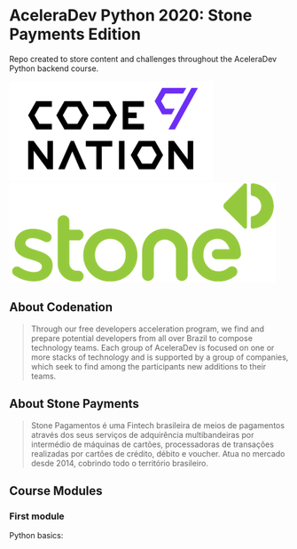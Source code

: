 # AceleraDev Python 2020: Stone Payments Edition

Repo created to store content and challenges throughout the AceleraDev Python backend course.

![codenation](codenation.png)
![stone](stone.png)

## About Codenation

> Through our free developers acceleration program, we find and prepare potential developers from all over Brazil to compose technology teams.
> Each group of AceleraDev is focused on one or more stacks of technology and is supported by a group of companies, which seek to find among the participants new additions to their teams.

## About Stone Payments

> Stone Pagamentos é uma Fintech brasileira de meios de pagamentos através dos seus serviços de adquirência multibandeiras por intermédio de máquinas de cartões, processadoras de transações realizadas por cartões de crédito, débito e voucher. Atua no mercado desde 2014, cobrindo todo o território brasileiro.

## Course Modules

### First module

Python basics:
